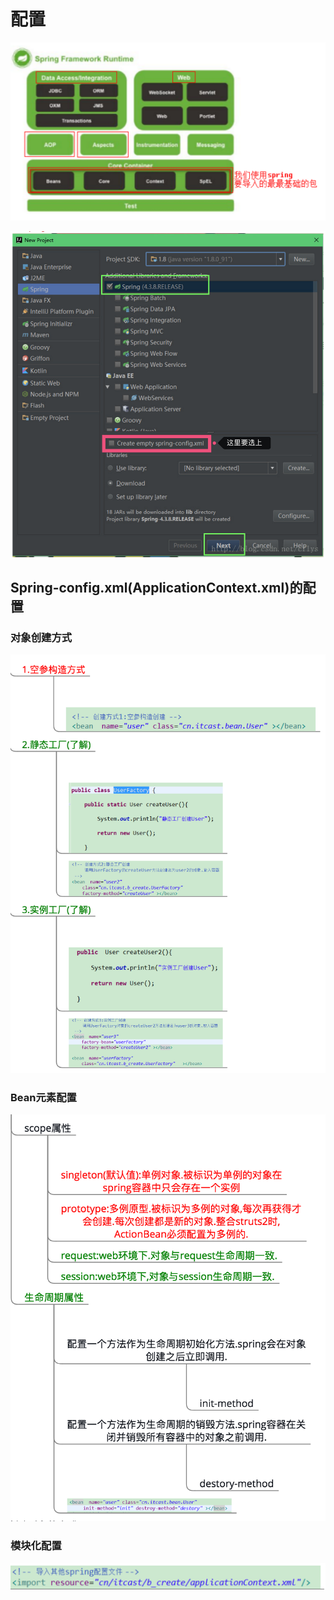 # 配置

 

![Spring&#x5305;&#x7ED3;&#x6784;](../../../.gitbook/assets/image%20%2867%29.png)

![](../../../.gitbook/assets/image%20%2880%29.png)



## Spring-config.xml\(ApplicationContext.xml\)的配置

### 对象创建方式

![](../../../.gitbook/assets/image%20%2897%29.png)

### Bean元素配置

![](../../../.gitbook/assets/image%20%2820%29.png)

### 模块化配置

![](../../../.gitbook/assets/image%20%28161%29.png)



